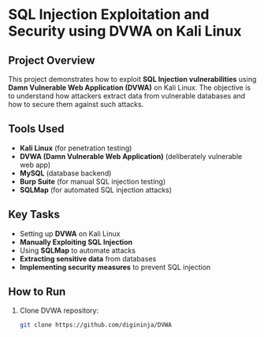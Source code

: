 # SQL Injection Exploitation and Security using DVWA on Kali Linux

## Project Overview
This project demonstrates how to exploit **SQL Injection vulnerabilities** using **Damn Vulnerable Web Application (DVWA)** on Kali Linux. The objective is to understand how attackers extract data from vulnerable databases and how to secure them against such attacks.

## Tools Used
- **Kali Linux** (for penetration testing)
- **DVWA (Damn Vulnerable Web Application)** (deliberately vulnerable web app)
- **MySQL** (database backend)
- **Burp Suite** (for manual SQL injection testing)
- **SQLMap** (for automated SQL injection attacks)

## Key Tasks
- Setting up **DVWA** on Kali Linux
- **Manually Exploiting SQL Injection**
- Using **SQLMap** to automate attacks
- **Extracting sensitive data** from databases
- **Implementing security measures** to prevent SQL injection

## How to Run
1. Clone DVWA repository:
   ```sh
   git clone https://github.com/digininja/DVWA
